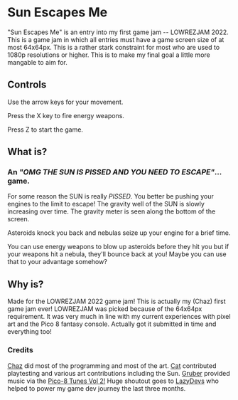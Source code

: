 # Sun Escapes Me

"Sun Escapes Me" is an entry into my first game jam -- LOWREZJAM 2022. This is a game jam in which all entries must have a game screen size of at most 64x64px. This is a rather stark constraint for most who are used to 1080p resolutions or higher. This is to make my final goal a little more mangable to aim for. 

## Controls

Use the arrow keys for your movement. 

Press the X key to fire energy weapons.

Press Z to start the game.

## What is?

### An *"OMG THE SUN IS PISSED AND YOU NEED TO ESCAPE"*... game. 

For some reason the SUN is really *PISSED*. You better be pushing your engines to the limit to escape! The gravity well of the SUN is slowly increasing over time. The gravity meter is seen along the bottom of the screen.

Asteroids knock you back and nebulas seize up your engine for a brief time.

You can use energy weapons to blow up asteroids before they hit you but if your weapons hit a nebula, they'll bounce back at you! Maybe you can use that to your advantage somehow?

## Why is?

Made for the LOWREZJAM 2022 game jam! This is actually my (Chaz) first game jam ever! LOWREZJAM was picked because of the 64x64px requirement. It was very much in line with my current experiences with pixel art and the Pico 8 fantasy console. Actually got it submitted in time and everything too!

### Credits

[Chaz](https://twitter.com/thechaz) did most of the programming and most of the art. [Cat](https://twitter.com/LNJCat) contributed playtesting and various art contributions including the Sun. [Gruber](https://twitter.com/gruber_music) provided music via the [Pico-8 Tunes Vol 2!](https://www.lexaloffle.com/bbs/?tid=33675) Huge shoutout goes to [LazyDevs](https://twitter.com/LazyDevsAcademy) who helped to power my game dev journey the last three months. 